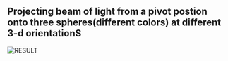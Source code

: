 ## Projecting beam of light from a pivot postion onto three spheres(different colors) at different 3-d orientationS

![RESULT](https://github.com/CHIRANJEET1729DAS/GPU_programming_OpenGL_simulations/blob/main/Ray_Tracing/output.png)
